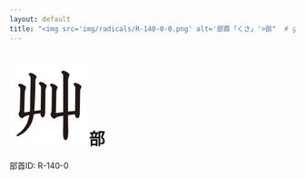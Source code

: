 ```yaml
---
layout: default
title: "<img src='img/radicals/R-140-0-0.png' alt='部首「くさ」'>部"  # glyphをタイトルに使用
---
```


# <img src='img/radicals/R-140-0-0.png' alt='部首「くさ」'>部
部首ID: R-140-0
